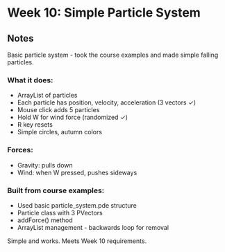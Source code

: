 # Week 10: Simple Particle System

## Notes

Basic particle system - took the course examples and made simple falling particles.

### What it does:
- ArrayList of particles
- Each particle has position, velocity, acceleration (3 vectors ✓)
- Mouse click adds 5 particles
- Hold W for wind force (randomized ✓)
- R key resets
- Simple circles, autumn colors

### Forces:
- Gravity: pulls down
- Wind: when W pressed, pushes sideways

### Built from course examples:
- Used basic particle_system.pde structure
- Particle class with 3 PVectors
- addForce() method 
- ArrayList management - backwards loop for removal

Simple and works. Meets Week 10 requirements. 